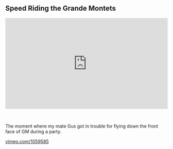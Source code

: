 ## Speed Riding the Grande Montets

<div style="padding:56.25% 0 0 0;position:relative;"><iframe src="https://player.vimeo.com/video/1059585?autoplay=1&loop=1&title=0&byline=0&portrait=0" style="position:absolute;top:0;left:0;width:100%;height:100%;" frameborder="0" allow="autoplay; fullscreen" allowfullscreen></iframe></div><script src="https://player.vimeo.com/api/player.js"></script>

<div style="height: 32px"></div>

The moment where my mate Gus got in trouble for flying down the front face of GM during a party.

[vimeo.com/1059585](https://vimeo.com/1059585)
